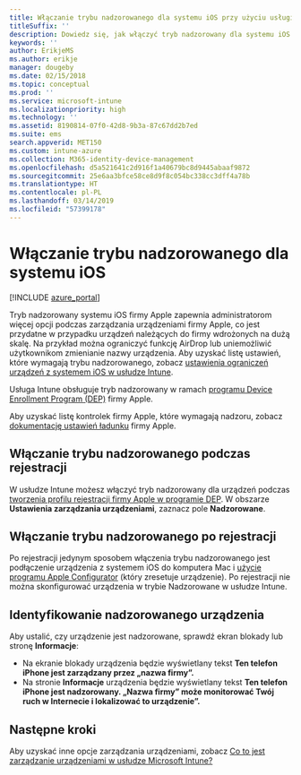 ```yaml
---
title: Włączanie trybu nadzorowanego dla systemu iOS przy użyciu usługi Microsoft Intune
titleSuffix: ''
description: Dowiedz się, jak włączyć tryb nadzorowany dla systemu iOS przy użyciu usługi Intune.
keywords: ''
author: ErikjeMS
ms.author: erikje
manager: dougeby
ms.date: 02/15/2018
ms.topic: conceptual
ms.prod: ''
ms.service: microsoft-intune
ms.localizationpriority: high
ms.technology: ''
ms.assetid: 8190814-07f0-42d8-9b3a-87c67dd2b7ed
ms.suite: ems
search.appverid: MET150
ms.custom: intune-azure
ms.collection: M365-identity-device-management
ms.openlocfilehash: d5a521641c2d916f1a40679bc8d9445abaaf9872
ms.sourcegitcommit: 25e6aa3bfce58ce8d9f8c054bc338cc3dff4a78b
ms.translationtype: HT
ms.contentlocale: pl-PL
ms.lasthandoff: 03/14/2019
ms.locfileid: "57399178"
---
```

# <a name="turn-on-ios-supervised-mode"></a>Włączanie trybu nadzorowanego dla systemu iOS


[!INCLUDE [azure_portal](./includes/azure_portal.md)]

Tryb nadzorowany systemu iOS firmy Apple zapewnia administratorom więcej opcji podczas zarządzania urządzeniami firmy Apple, co jest przydatne w przypadku urządzeń należących do firmy wdrożonych na dużą skalę. Na przykład można ograniczyć funkcję AirDrop lub uniemożliwić użytkownikom zmienianie nazwy urządzenia. Aby uzyskać listę ustawień, które wymagają trybu nadzorowanego, zobacz [ustawienia ograniczeń urządzeń z systemem iOS w usłudze Intune](device-restrictions-ios.md).

Usługa Intune obsługuje tryb nadzorowany w ramach [programu Device Enrollment Program (DEP)](device-enrollment-program-enroll-ios.md) firmy Apple.

Aby uzyskać listę kontrolek firmy Apple, które wymagają nadzoru, zobacz [dokumentację ustawień ładunku](http://help.apple.com/configurator/mac/2.4/#/cad5370d089) firmy Apple.

## <a name="turn-on-supervised-mode-during-enrollment"></a>Włączanie trybu nadzorowanego podczas rejestracji

W usłudze Intune możesz włączyć tryb nadzorowany dla urządzeń podczas [tworzenia profilu rejestracji firmy Apple w programie DEP](https://docs.microsoft.com/intune/device-enrollment-program-enroll-ios#create-an-apple-enrollment-profile). W obszarze **Ustawienia zarządzania urządzeniami**, zaznacz pole **Nadzorowane**.

## <a name="turn-on-supervised-mode-after-enrollment"></a>Włączanie trybu nadzorowanego po rejestracji

Po rejestracji jedynym sposobem włączenia trybu nadzorowanego jest podłączenie urządzenia z systemem iOS do komputera Mac i [użycie programu Apple Configurator](apple-configurator-enroll-ios.md) (który zresetuje urządzenie). Po rejestracji nie można skonfigurować urządzenia w trybie Nadzorowane w usłudze Intune.

## <a name="identify-a-supervised-device"></a>Identyfikowanie nadzorowanego urządzenia

Aby ustalić, czy urządzenie jest nadzorowane, sprawdź ekran blokady lub stronę **Informacje**:
- Na ekranie blokady urządzenia będzie wyświetlany tekst **Ten telefon iPhone jest zarządzany przez „nazwa firmy”.**
- Na stronie **Informacje** urządzenia będzie wyświetlany tekst **Ten telefon iPhone jest nadzorowany. „Nazwa firmy” może monitorować Twój ruch w Internecie i lokalizować to urządzenie”.**

## <a name="next-steps"></a>Następne kroki

Aby uzyskać inne opcje zarządzania urządzeniami, zobacz [Co to jest zarządzanie urządzeniami w usłudze Microsoft Intune?](device-management.md)
